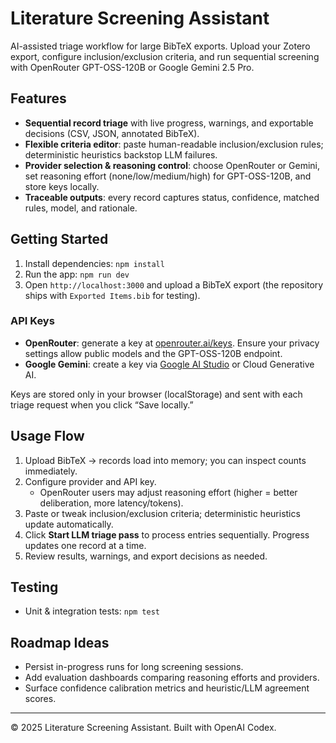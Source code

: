 # Literature Screening Assistant

AI-assisted triage workflow for large BibTeX exports. Upload your Zotero export, configure inclusion/exclusion criteria, and run sequential screening with OpenRouter GPT-OSS-120B or Google Gemini 2.5 Pro.

## Features
- **Sequential record triage** with live progress, warnings, and exportable decisions (CSV, JSON, annotated BibTeX).
- **Flexible criteria editor**: paste human-readable inclusion/exclusion rules; deterministic heuristics backstop LLM failures.
- **Provider selection & reasoning control**: choose OpenRouter or Gemini, set reasoning effort (none/low/medium/high) for GPT-OSS-120B, and store keys locally.
- **Traceable outputs**: every record captures status, confidence, matched rules, model, and rationale.

## Getting Started
1. Install dependencies: `npm install`
2. Run the app: `npm run dev`
3. Open `http://localhost:3000` and upload a BibTeX export (the repository ships with `Exported Items.bib` for testing).

### API Keys
- **OpenRouter**: generate a key at [openrouter.ai/keys](https://openrouter.ai/keys). Ensure your privacy settings allow public models and the GPT-OSS-120B endpoint.
- **Google Gemini**: create a key via [Google AI Studio](https://aistudio.google.com/app/apikey) or Cloud Generative AI.

Keys are stored only in your browser (localStorage) and sent with each triage request when you click “Save locally.”

## Usage Flow
1. Upload BibTeX → records load into memory; you can inspect counts immediately.
2. Configure provider and API key.
   - OpenRouter users may adjust reasoning effort (higher = better deliberation, more latency/tokens).
3. Paste or tweak inclusion/exclusion criteria; deterministic heuristics update automatically.
4. Click **Start LLM triage pass** to process entries sequentially. Progress updates one record at a time.
5. Review results, warnings, and export decisions as needed.

## Testing
- Unit & integration tests: `npm test`

## Roadmap Ideas
- Persist in-progress runs for long screening sessions.
- Add evaluation dashboards comparing reasoning efforts and providers.
- Surface confidence calibration metrics and heuristic/LLM agreement scores.

---

© 2025 Literature Screening Assistant. Built with OpenAI Codex.
